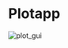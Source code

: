 # Plotapp

![plot_gui](https://user-images.githubusercontent.com/49229516/114275274-892d5a00-9a3f-11eb-8eb7-57ea7742c966.jpg)
